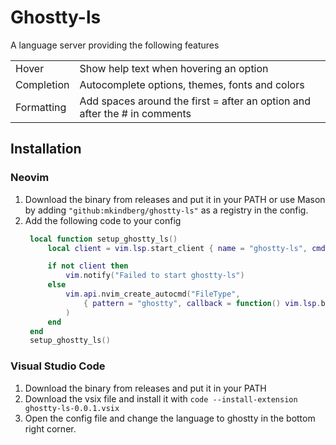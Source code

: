 # Ghostty-ls
A language server providing the following features

|  |  |
|--- | ---|
| Hover | Show help text when hovering an option |
| Completion | Autocomplete options, themes, fonts and colors |
| Formatting | Add spaces around the first = after an option and after the # in comments |

## Installation
### Neovim
1. Download the binary from releases and put it in your PATH or use Mason by adding `"github:mkindberg/ghostty-ls"` as a registry in the config.
2. Add the following code to your config
   ```lua
    local function setup_ghostty_ls()
        local client = vim.lsp.start_client { name = "ghostty-ls", cmd = { "ghostty-ls" }, }

        if not client then
            vim.notify("Failed to start ghostty-ls")
        else
            vim.api.nvim_create_autocmd("FileType",
                { pattern = "ghostty", callback = function() vim.lsp.buf_attach_client(0, client) end }
            )
        end
    end
    setup_ghostty_ls()
   ```
### Visual Studio Code
1. Download the binary from releases and put it in your PATH
2. Download the vsix file and install it with `code --install-extension ghostty-ls-0.0.1.vsix`
3. Open the config file and change the language to ghostty in the bottom right corner.
